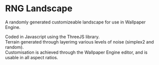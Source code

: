 # RNG Landscape
A randomly generated customizeable landscape for use in Wallpaper Engine.  

Coded in Javascript using the ThreeJS library.  
Terrain generated through layerimg various levels of noise (simplex2 and random).  
Customisation is achieved through the Wallpaper Engine editor, and is usable in all aspect ratios.
